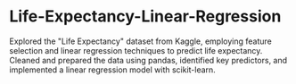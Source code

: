 # Life-Expectancy-Linear-Regression
Explored the "Life Expectancy" dataset from Kaggle, employing feature selection and linear regression techniques to predict life expectancy. Cleaned and prepared the data using pandas, identified key predictors, and implemented a linear regression model with scikit-learn.

